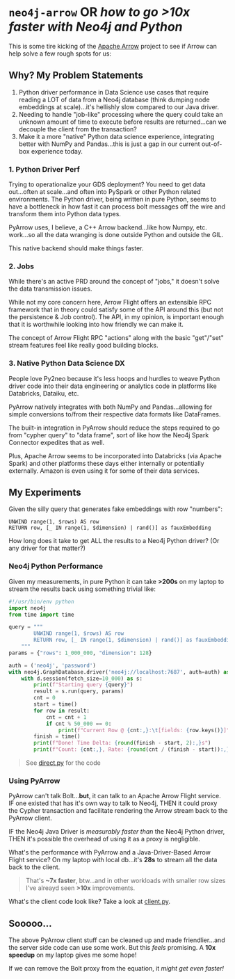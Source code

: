 # `neo4j-arrow` OR _how to go >10x faster with Neo4j and Python_

This is some tire kicking of the [Apache Arrow](https://arrow.apache.org/) project to see if Arrow can help solve a few rough spots for us:


## Why? My Problem Statements

1. Python driver performance in Data Science use cases that require reading a LOT of data from a Neo4j database (think dumping node embeddings at scale)...it's hellishly slow compared to our Java driver.
2. Needing to handle "job-like" processing where the query could take an unknown amount of time to execute before results are returned...can we decouple the client from the transaction?
3. Make it a more "native" Python data science experience, integrating better with NumPy and Pandas...this is just a gap in our current out-of-box experience today.

### 1. Python Driver Perf

Trying to operationalize your GDS deployment? You need to get data out...often at scale...and often into PySpark or other Python related environments. The Python driver, being written in pure Python, seems to have a bottleneck in how fast it can process bolt messages off the wire and transform them into Python data types.

PyArrow uses, I believe, a C++ Arrow backend...like how Numpy, etc. work...so all the data wranging is done outside Python and outside the GIL.

This native backend should make things faster.

### 2. Jobs

While there's an active PRD around the concept of "jobs," it doesn't solve the data transmission issues.

While not my core concern here, Arrow Flight offers an extensible RPC framework that in theory could satisfy some of the API around this (but not the persistence & Job control). The API, in my opinion, is important enough that it is worthwhile looking into how friendly we can make it.

The concept of Arrow Flight RPC "actions" along with the basic "get"/"set" stream features feel like really good building blocks.

### 3. Native Python Data Science DX

People love Py2neo because it's less hoops and hurdles to weave Python driver code into their data engineering or analytics code in platforms like Databricks, Dataiku, etc.

PyArrow natively integrates with both NumPy and Pandas...allowing for simple conversions to/from their respective data formats like DataFrames.

The built-in integration in PyArrow should reduce the steps required to go from "cypher query" to "data frame", sort of like how the Neo4j Spark Connector expedites that as well.

Plus, Apache Arrow seems to be incorporated into Databricks (via Apache Spark) and other platforms these days either internally or potentially externally. Amazon is even using it for some of their data services.

## My Experiments

Given the silly query that generates fake embeddings with row "numbers":

```
UNWIND range(1, $rows) AS row
RETURN row, [_ IN range(1, $dimension) | rand()] as fauxEmbedding
```

How long does it take to get ALL the results to a Neo4j Python driver? (Or any driver for that matter?)

### Neo4j Python Performance
Given my measurements, in pure Python it can take **>200s** on my laptop to stream the results back using something trivial like:

```python
#!/usr/bin/env python
import neo4j
from time import time

query = """
        UNWIND range(1, $rows) AS row
        RETURN row, [_ IN range(1, $dimension) | rand()] as fauxEmbedding
    """
params = {"rows": 1_000_000, "dimension": 128}

auth = ('neo4j', 'password')
with neo4j.GraphDatabase.driver('neo4j://localhost:7687', auth=auth) as d:
    with d.session(fetch_size=10_000) as s:
        print(f"Starting query {query}")
        result = s.run(query, params)
        cnt = 0
        start = time()
        for row in result:
            cnt = cnt + 1
            if cnt % 50_000 == 0:
                print(f"Current Row @ {cnt:,}:\t[fields: {row.keys()}]")
        finish = time()
        print(f"Done! Time Delta: {round(finish - start, 2):,}s")
        print(f"Count: {cnt:,}, Rate: {round(cnt / (finish - start)):,} rows/s")

```
> See [direct.py](./direct.py) for the code

### Using PyArrow

PyArrow can't talk Bolt...**but**, it can talk to an Apache Arrow Flight service. IF one existed that has it's own way to talk to Neo4j, THEN it could proxy the Cypher transaction and facilitate rendering the Arrow stream back to the PyArrow client.

IF the Neo4j Java Driver is _measurably faster than_ the Neo4j Python driver, THEN it's possible the overhead of using it as a proxy is negligible.

What's the performance with PyArrow and a Java-Driver-Based Arrow Flight service? On my laptop with local db...it's **28s** to stream all the data back to the client.

> That's **~7x faster**, btw...and in other workloads with smaller row sizes I've alreayd seen **>10x** improvements.

What's the client code look like? Take a look at [client.py](./client.py).

## Sooooo...

The above PyArrow client stuff can be cleaned up and made friendlier...and the server side code can use some work. But this _feels_ promising. A **10x speedup** on my laptop gives me some hope!

If we can remove the Bolt proxy from the equation, it _might get even faster!_